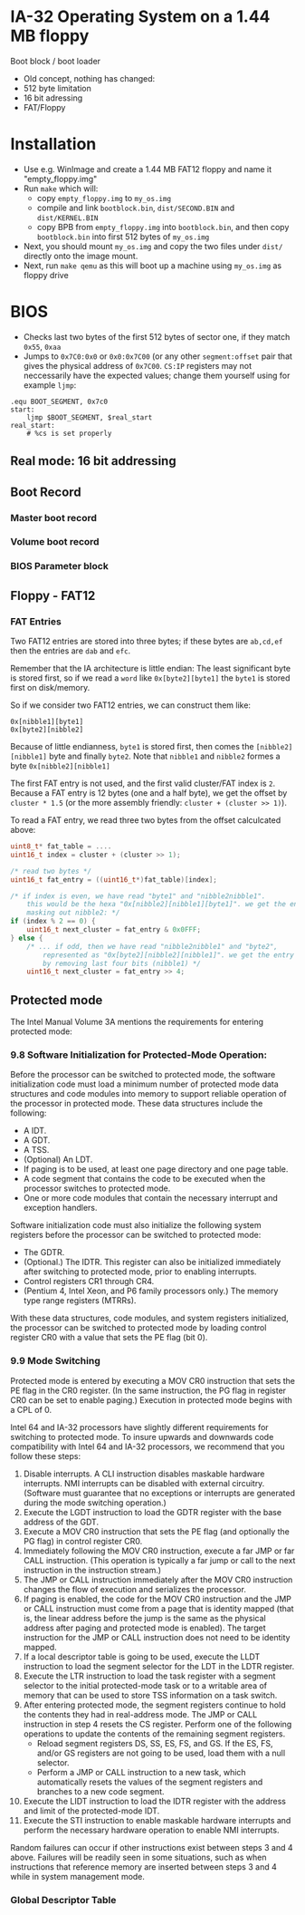IA-32 Operating System on a 1.44 MB floppy
==========================================

Boot block / boot loader

- Old concept, nothing has changed:
- 512 byte limitation
- 16 bit adressing
- FAT/Floppy

# Installation

- Use e.g. WinImage and create a 1.44 MB FAT12 floppy and name it "empty_floppy.img"
- Run `make` which will:
  - copy `empty_floppy.img` to `my_os.img`
  - compile and link `bootblock.bin`, `dist/SECOND.BIN` and `dist/KERNEL.BIN`
  - copy BPB from `empty_floppy.img` into `bootblock.bin`, and then copy `bootblock.bin` into first 512 bytes of `my_os.img`
- Next, you should mount `my_os.img` and copy the two files under `dist/` directly onto the image mount.
- Next, run `make qemu` as this will boot up a machine using `my_os.img` as floppy drive

# BIOS

* Checks last two bytes of the first 512 bytes of sector one, if they match `0x55`, `0xaa`
* Jumps to `0x7C0:0x0` or `0x0:0x7C00` (or any other `segment:offset` pair that gives the physical address of `0x7C00`. `CS:IP` registers may not neccessarily have the expected values; change them yourself using for example `ljmp`:

```assembly
.equ BOOT_SEGMENT, 0x7c0
start:
    ljmp $BOOT_SEGMENT, $real_start
real_start:
    # %cs is set properly
```

## Real mode: 16 bit addressing

## Boot Record

### Master boot record

### Volume boot record

### BIOS Parameter block

## Floppy - FAT12

### FAT Entries

Two FAT12 entries are stored into three bytes; if these bytes are `ab,cd,ef` then the entries are `dab` and `efc`.

Remember that the IA architecture is little endian: The least significant byte is stored first, so if we read a `word` like `0x[byte2][byte1]` the `byte1` is stored first on disk/memory.

So if we consider two FAT12 entries, we can construct them like:

```
0x[nibble1][byte1]
0x[byte2][nibble2]
```

Because of little endianness, `byte1` is stored first, then comes the `[nibble2][nibble1]` byte and finally `byte2`. Note that `nibble1` and `nibble2` formes a byte `0x[nibble2][nibble1]`

The first FAT entry is not used, and the first valid cluster/FAT index is `2`. Because a FAT entry is 12 bytes (one and a half byte), we get the offset by `cluster * 1.5` (or the more assembly friendly: `cluster + (cluster >> 1)`).

To read a FAT entry, we read three two bytes from the offset calculcated above:

```c
uint8_t* fat_table = ....
uint16_t index = cluster + (cluster >> 1);

/* read two bytes */
uint16_t fat_entry = ((uint16_t*)fat_table)[index];

/* if index is even, we have read "byte1" and "nibble2nibble1".
	this would be the hexa "0x[nibble2][nibble1][byte1]". we get the entry by 
	masking out nibble2: */
if (index % 2 == 0) {
    uint16_t next_cluster = fat_entry & 0x0FFF;
} else {
	/* ... if odd, then we have read "nibble2nibble1" and "byte2",
		represented as "0x[byte2][nibble2][nibble1]". we get the entry
		by removing last four bits (nibble1) */
	uint16_t next_cluster = fat_entry >> 4;
```

## Protected mode

The Intel Manual Volume 3A mentions the requirements for entering protected mode:

### 9.8 Software Initialization for Protected-Mode Operation:

Before the processor can be switched to protected mode, the software initialization code must load a minimum number of protected mode data structures and code modules into memory to support reliable operation of the processor in protected mode. These data structures include the following:
* A IDT.* A GDT.* A TSS.* (Optional) An LDT.* If paging is to be used, at least one page directory and one page table.* A code segment that contains the code to be executed when the processor switches to protected mode.* One or more code modules that contain the necessary interrupt and exception handlers.
Software initialization code must also initialize the following system registers before the processor can be switched to protected mode:* The GDTR.* (Optional.) The IDTR. This register can also be initialized immediately after switching to protected mode, priorto enabling interrupts.* Control registers CR1 through CR4.* (Pentium 4, Intel Xeon, and P6 family processors only.) The memory type range registers (MTRRs).
With these data structures, code modules, and system registers initialized, the processor can be switched to protected mode by loading control register CR0 with a value that sets the PE flag (bit 0).

### 9.9 Mode Switching

Protected mode is entered by executing a MOV CR0 instruction that sets the PE flag in the CR0 register. (In the same instruction, the PG flag in register CR0 can be set to enable paging.) Execution in protected mode begins with a CPL of 0.Intel 64 and IA-32 processors have slightly different requirements for switching to protected mode. To insure upwards and downwards code compatibility with Intel 64 and IA-32 processors, we recommend that you follow these steps:1. Disable interrupts. A CLI instruction disables maskable hardware interrupts. NMI interrupts can be disabled with external circuitry. (Software must guarantee that no exceptions or interrupts are generated during the mode switching operation.)2. Execute the LGDT instruction to load the GDTR register with the base address of the GDT.3. Execute a MOV CR0 instruction that sets the PE flag (and optionally the PG flag) in control register CR0.4. Immediately following the MOV CR0 instruction, execute a far JMP or far CALL instruction. (This operation is typically a far jump or call to the next instruction in the instruction stream.)5. The JMP or CALL instruction immediately after the MOV CR0 instruction changes the flow of execution and serializes the processor.6. If paging is enabled, the code for the MOV CR0 instruction and the JMP or CALL instruction must come from a page that is identity mapped (that is, the linear address before the jump is the same as the physical address after paging and protected mode is enabled). The target instruction for the JMP or CALL instruction does not need to be identity mapped.7. If a local descriptor table is going to be used, execute the LLDT instruction to load the segment selector for the LDT in the LDTR register.8. Execute the LTR instruction to load the task register with a segment selector to the initial protected-mode task or to a writable area of memory that can be used to store TSS information on a task switch.9. After entering protected mode, the segment registers continue to hold the contents they had in real-address mode. The JMP or CALL instruction in step 4 resets the CS register. Perform one of the following operations to update the contents of the remaining segment registers.	* Reload segment registers DS, SS, ES, FS, and GS. If the ES, FS, and/or GS registers are not going to be used, load them with a null selector.
	* Perform a JMP or CALL instruction to a new task, which automatically resets the values of the segment registers and branches to a new code segment.10. Execute the LIDT instruction to load the IDTR register with the address and limit of the protected-mode IDT.11. Execute the STI instruction to enable maskable hardware interrupts and perform the necessary hardware operation to enable NMI interrupts.Random failures can occur if other instructions exist between steps 3 and 4 above. Failures will be readily seen in some situations, such as when instructions that reference memory are inserted between steps 3 and 4 while in system management mode.

### Global Descriptor Table